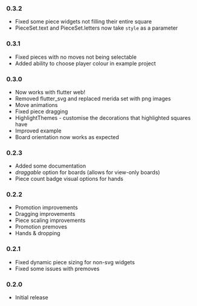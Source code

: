 ### 0.3.2
- Fixed some piece widgets not filling their entire square
- PieceSet.text and PieceSet.letters now take `style` as a parameter

### 0.3.1
- Fixed pieces with no moves not being selectable
- Added ability to choose player colour in example project

### 0.3.0
- Now works with flutter web!
- Removed flutter_svg and replaced merida set with png images
- Move animations
- Fixed piece dragging
- HighlightThemes - customise the decorations that highlighted squares have
- Improved example
- Board orientation now works as expected

### 0.2.3
- Added some documentation
- *draggable* option for boards (allows for view-only boards)
- Piece count badge visual options for hands

### 0.2.2
- Promotion improvements
- Dragging improvements
- Piece scaling improvements
- Promotion premoves
- Hands & dropping

### 0.2.1
- Fixed dynamic piece sizing for non-svg widgets
- Fixed some issues with premoves

### 0.2.0
- Initial release
